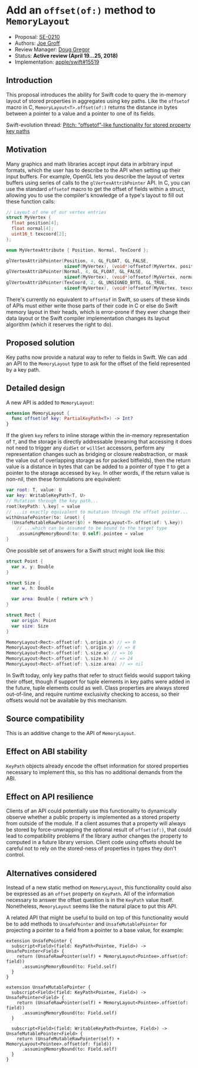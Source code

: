 # Add an `offset(of:)` method to `MemoryLayout`

* Proposal: [SE-0210](0210-key-path-offset.md)
* Authors: [Joe Groff](https://github.com/jckarter)
* Review Manager: [Doug Gregor](https://github.com/DougGregor)
* Status: **Active review (April 19...25, 2018)**
* Implementation: [apple/swift#15519](https://github.com/apple/swift/pull/15519)

## Introduction

This proposal introduces the ability for Swift code to query the in-memory
layout of stored properties in aggregates using key paths. Like the
`offsetof` macro in C, `MemoryLayout<T>.offset(of:)` returns the distance in
bytes between a pointer to a value and a pointer to one of its fields.

Swift-evolution thread: [Pitch: “offsetof”-like functionality for stored property key paths](https://forums.swift.org/t/pitch-offsetof-like-functionality-for-stored-property-key-paths/11309/13)

## Motivation

Many graphics and math libraries accept input data in arbitrary input formats,
which the user has to describe to the API when setting up their input buffers.
For example, OpenGL lets you describe the layout of vertex buffers using
series of calls to the `glVertexAttribPointer` API. In C, you can use the
standard `offsetof` macro to get the offset of fields within a struct, allowing
you to use the compiler's knowledge of a type's layout to fill out these
function calls:

```c
// Layout of one of our vertex entries
struct MyVertex {
  float position[4];
  float normal[4];
  uint16_t texcoord[2];
};

enum MyVertexAttribute { Position, Normal, TexCoord };

glVertexAttribPointer(Position, 4, GL_FLOAT, GL_FALSE,
                      sizeof(MyVertex), (void*)offsetof(MyVertex, position));
glVertexAttribPointer(Normal, 4, GL_FLOAT, GL_FALSE,
                      sizeof(MyVertex), (void*)offsetof(MyVertex, normal));
glVertexAttribPointer(TexCoord, 2, GL_UNSIGNED_BYTE, GL_TRUE,
                      sizeof(MyVertex), (void*)offsetof(MyVertex, texcoord));
```

There's currently no equivalent to `offsetof` in Swift, so users of these kinds
of APIs must either write those parts of their code in C or else do Swift
memory layout in their heads, which is error-prone if they ever change their
data layout or the Swift compiler implementation changes its layout algorithm
(which it reserves the right to do).

## Proposed solution

Key paths now provide a natural way to refer to fields in Swift. We can add
an API to the `MemoryLayout` type to ask for the offset of the field
represented by a key path.

## Detailed design

A new API is added to `MemoryLayout`:

```swift
extension MemoryLayout {
  func offset(of key: PartialKeyPath<T>) -> Int?
}
```

If the given `key` refers to inline storage within the
in-memory representation of `T`, and the storage is directly
addressable (meaning that accessing it does not need to trigger any
`didSet` or `willSet` accessors, perform any representation changes
such as bridging or closure reabstraction, or mask the value out of
overlapping storage as for packed bitfields), then the return value
is a distance in bytes that can be added to a pointer of type `T` to
get a pointer to the storage accessed by `key`. In other words, if the return
value is non-nil, then these formulations are equivalent:

```swift
var root: T, value: U
var key: WritableKeyPath<T, U>
// Mutation through the key path...
root[keyPath: \.key] = value
// ...is exactly equivalent to mutation through the offset pointer...
withUnsafePointer(to: &root) {
  (UnsafeMutableRawPointer($0) + MemoryLayout<T>.offset(of: \.key))
    // ...which can be assumed to be bound to the target type
    .assumingMemoryBound(to: U.self).pointee = value
}
```

One possible set of answers for a Swift struct might look like this:

```swift
struct Point {
  var x, y: Double
}

struct Size {
  var w, h: Double

  var area: Double { return w*h }
}

struct Rect {
  var origin: Point
  var size: Size
}

MemoryLayout<Rect>.offset(of: \.origin.x) // => 0
MemoryLayout<Rect>.offset(of: \.origin.y) // => 8
MemoryLayout<Rect>.offset(of: \.size.w) // => 16
MemoryLayout<Rect>.offset(of: \.size.h) // => 24
MemoryLayout<Rect>.offset(of: \.size.area) // => nil
```

In Swift today, only key paths that refer to
struct fields would support taking their offset, though if support for tuple
elements in key paths were added in the future, tuple elements could
as well. Class properties are always stored out-of-line, and require runtime
exclusivity checking to access, so their offsets would not be available by this
mechanism.

## Source compatibility

This is an additive change to the API of `MemoryLayout`.

## Effect on ABI stability

`KeyPath` objects already encode the offset information for stored properties
necessary to implement this, so this has no additional demands from the ABI.

## Effect on API resilience

Clients of an API could potentially use this functionality to dynamically
observe whether a public property is implemented as a stored property from
outside of the module. If a client assumes that a property will always be
stored by force-unwrapping the optional result of `offset(of:)`, that could
lead to compatibility problems if the library author changes the property to
computed in a future library version. Client code using offsets should be
careful not to rely on the stored-ness of properties in types they don't
control.

## Alternatives considered

Instead of a new static method on `MemoryLayout`, this functionality could also
be expressed as an `offset` property on `KeyPath`. All of the information
necessary to answer the offset question is in the `KeyPath` value itself.
Nonetheless, `MemoryLayout` seems like the natural place to put this API.

A related API that might be useful to build on top of this functionality would
be to add methods to `UnsafePointer` and `UnsafeMutablePointer` for projecting
a pointer to a field from a pointer to a base value, for example:

```
extension UnsafePointer {
  subscript<Field>(field: KeyPath<Pointee, Field>) -> UnsafePointer<Field> {
    return (UnsafeRawPointer(self) + MemoryLayout<Pointee>.offset(of: field))
      .assumingMemoryBound(to: Field.self)
  }
}

extension UnsafeMutablePointer {
  subscript<Field>(field: KeyPath<Pointee, Field>) -> UnsafePointer<Field> {
    return (UnsafeRawPointer(self) + MemoryLayout<Pointee>.offset(of: field))
      .assumingMemoryBound(to: Field.self)
  }

  subscript<Field>(field: WritableKeyPath<Pointee, Field>) -> UnsafeMutablePointer<Field> {
    return (UnsafeMutableRawPointer(self) + MemoryLayout<Pointee>.offset(of: field))
      .assumingMemoryBound(to: Field.self)
  }
}
```
